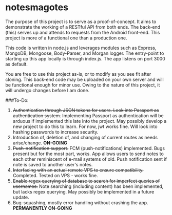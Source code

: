 # notesmagotes

The purpose of this project is to serve as a proof-of-concept.  It aims to demonstrate the working of a RESTful API from both ends.  The back-end (this) serves up and attends to requests from the Android front-end.  This project is more of a functional one than a production one.

This code is written in node.js and leverages modules such as Express, MongoDB, Mongoose, Body-Parser, and Morgan logger.  The entry-point to starting up this app locally is through index.js.  The app listens on port 3000 as default.

You are free to use this project as-is, or to modify as you see fit after cloning.  This back-end code may be uploaded on your own server and will be functional enough for minor use.  Owing to the nature of this project, it will undergo changes before I am done.

###To-Do:

1. ~~Authentication through JSON tokens for users.  Look into Passport as authentication system.~~  Implementing Passport as authentication will be arduous if implemented this late into the project.  May possibly develop a new project to do this to learn.  For now, jwt works fine.  Will look into hashing passwords to increase security.
2. Introduction of, deletion of, and changing of current routes as needs arise/change. **ON-GOING**
3. ~~Push-notification support.~~  FCM (push-notifications) implemented.  Bugs present but for the most part, works.  App allows users to send notes to each other reminiscent of e-mail systems of old.  Push notification sent if note is saved to another user's notes.
4. ~~Interfacing with an actual remote VPS to ensure compatibility.~~  Completed. Tested on VPS - works fine.
5. ~~Enable regex querying of database to search for imperfect queries of usernames.~~  Note searching (including content) has been implemented, but lacks regex querying.  May possibly be implemented in a future update.
6. Bug-squashing, mostly error handling without crashing the app.  **PERMANENTLY ON-GOING**